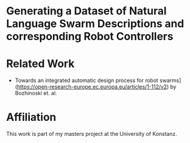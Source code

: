 # Generating a Dataset of Natural Language Swarm Descriptions and corresponding Robot Controllers


# Related Work
 - Towards an integrated automatic design process for robot swarms](https://open-research-europe.ec.europa.eu/articles/1-112/v2) by Bozhinoski et. al.

# Affiliation
This work is part of my masters project at the University of Konstanz.
